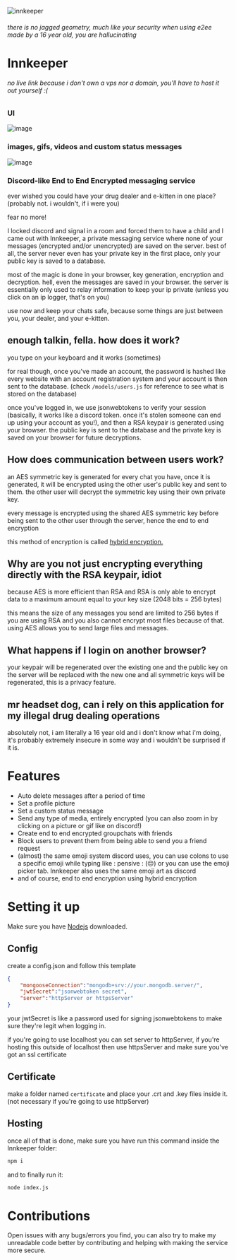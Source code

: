 ![innkeeper](https://github.com/user-attachments/assets/2caee0b5-0602-4982-8c6a-2c3dec64e5d0)
###### there is no jagged geometry, much like your security when using e2ee made by a 16 year old, you are hallucinating
# Innkeeper
###### no live link because i don't own a vps nor a domain, you'll have to host it out yourself :(

### UI
![image](https://github.com/user-attachments/assets/50e60f51-9144-47e8-a928-c4c2a54c03e7)

### images, gifs, videos and custom status messages
![image](https://github.com/user-attachments/assets/6ac43ef1-44f3-4507-b711-3c71cef6abcb)


### **Discord-like End to End Encrypted messaging service**

ever wished you could have your drug dealer and e-kitten in one place? (probably not. i wouldn't, if i were you)

fear no more!

I locked discord and signal in a room and forced them to have a child and I came out with Innkeeper, a private messaging service where none of your messages (encrypted and/or unencrypted) are saved on the server. best of all, the server never even has your private key in the first place, only your public key is saved to a database.

most of the magic is done in your browser, key generation, encryption and decryption. hell, even the messages are saved in your browser. the server is essentially only used to relay information to keep your ip private (unless you click on an ip logger, that's on you)

use now and keep your chats safe, because some things are just between you, your dealer, and your e-kitten.

## enough talkin, fella. how does it work?

you type on your keyboard and it works (sometimes)

for real though, once you've made an account, the password is hashed like every website with an account registration system and your account is then sent to the database. (check `/models/users.js` for reference to see what is stored on the database)

once you've logged in, we use jsonwebtokens to verify your session (basically, it works like a discord token. once it's stolen someone can end up using your account as you!), and then a RSA keypair is generated using your browser. the public key is sent to the database and the private key is saved on your browser for future decryptions.

## How does communication between users work?

an AES symmetric key is generated for every chat you have, once it is generated, it will be encrypted using the other user's public key and sent to them. the other user will decrypt the symmetric key using their own private key.

every message is encrypted using the shared AES symmetric key before being sent to the other user through the server, hence the end to end encryption

this method of encryption is called [hybrid encryption.](https://en.wikipedia.org/wiki/Hybrid_cryptosystem)

## Why are you not just encrypting everything directly with the RSA keypair, idiot

because AES is more efficient than RSA and RSA is only able to encrypt data to a maximum amount equal to your key size (2048 bits = 256 bytes)

this means the size of any messages you send are limited to 256 bytes if you are using RSA and you also cannot encrypt most files because of that. using AES allows you to send large files and messages.

## What happens if I login on another browser?

your keypair will be regenerated over the existing one and the public key on the server will be replaced with the new one and all symmetric keys will be regenerated, this is a privacy feature.

## mr headset dog, can i rely on this application for my illegal drug dealing operations

absolutely not, i am literally a 16 year old and i don't know what i'm doing, it's probably extremely insecure in some way and i wouldn't be surprised if it is.


# Features

* Auto delete messages after a period of time
* Set a profile picture
* Set a custom status message
* Send any type of media, entirely encrypted (you can also zoom in by clicking on a picture or gif like on discord!)
* Create end to end encrypted groupchats with friends
* Block users to prevent them from being able to send you a friend request
* (almost) the same emoji system discord uses, you can use colons to use a specific emoji while typing like : pensive : (😔) or you can use the emoji picker tab. Innkeeper also uses the same emoji art as discord
* and of course, end to end encryption using hybrid encryption

# Setting it up

Make sure you have [Nodejs](https://nodejs.org/en) downloaded.

## Config

create a config.json and follow this template

```json
{
    "mongooseConnection":"mongodb+srv://your.mongodb.server/",
    "jwtSecret":"jsonwebtoken secret",
    "server":"httpServer or httpsServer"
}
```

your jwtSecret is like a password used for signing jsonwebtokens to make sure they're legit when logging in.

if you're going to use localhost you can set server to httpServer, if you're hosting this outside of localhost then use httpsServer and make sure you've got an ssl certificate

## Certificate

make a folder named `certificate` and place your .crt and .key files inside it. (not necessary if you're going to use httpServer)

## Hosting

once all of that is done, make sure you have run this command inside the Innkeeper folder:

```bash
npm i
```

and to finally run it:

```bash
node index.js
```

# Contributions

Open issues with any bugs/errors you find, you can also try to make my unreadable code better by contributing and helping with making the service more secure.
